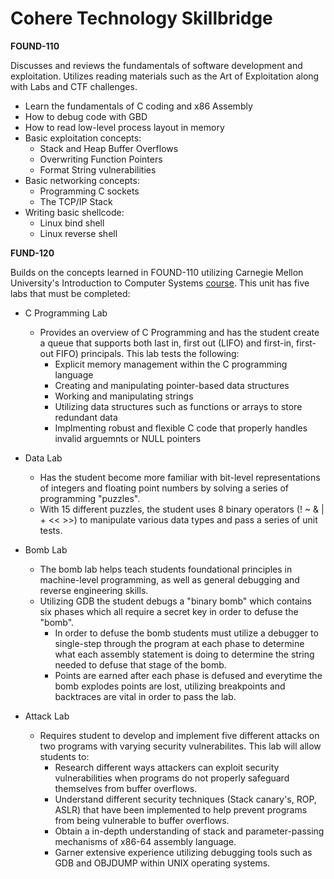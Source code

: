 # Cohere Technology Skillbridge

**FOUND-110**

Discusses and reviews the fundamentals of software development and exploitation. Utilizes reading materials such as the Art of Exploitation along with Labs and CTF challenges. 

- Learn the fundamentals of C coding and x86 Assembly
- How to debug code with GBD
- How to read low-level process layout in memory
- Basic exploitation concepts:
  * Stack and Heap Buffer Overflows
  * Overwriting Function Pointers
  * Format String vulnerabilities 
- Basic networking concepts:
  * Programming C sockets
  * The TCP/IP Stack
- Writing basic shellcode:
  * Linux bind shell
  * Linux reverse shell

**FUND-120**

Builds on the concepts learned in FOUND-110 utilizing Carnegie Mellon University's Introduction to Computer Systems [course](https://scs.hosted.panopto.com/Panopto/Pages/Sessions/List.aspx#folderID=%22b96d90ae-9871-4fae-91e2-b1627b43e25e%22&view=0&maxResults=50). This unit has five labs that must be completed:

- C Programming Lab
  * Provides an overview of C Programming and has the student create a queue that supports both last in, first out (LIFO) and first-in, first-out FIFO) principals. This lab tests the following: 
    + Explicit memory management within the C programming language
    + Creating and manipulating pointer-based data structures
    + Working and manipulating strings
    + Utilizing data structures such as functions or arrays to store redundant data
    + Implmenting robust and flexible C code that properly handles invalid arguemnts or NULL pointers

- Data Lab
  * Has the student become more familiar with bit-level representations of integers and floating point numbers by solving a series of programming "puzzles".
  * With 15 different puzzles, the student uses 8 binary operators (! ~ & | + << >>) to manipulate various data types and pass a series of unit tests.

- Bomb Lab
  * The bomb lab helps teach students foundational principles in machine-level programming, as well as general debugging and reverse engineering skills.
  * Utilizing GDB the student debugs a "binary bomb" which contains six phases which all require a secret key in order to defuse the "bomb".
    + In order to defuse the bomb students must utilize a debugger to single-step through the program at each phase to determine what each assembly statement is doing to determine the string needed to defuse that stage of the bomb. 
    + Points are earned after each phase is defused and everytime the bomb explodes points are lost, utilizing breakpoints and backtraces are vital in order to pass the lab.
 
- Attack Lab
  * Requires student to develop and implement five different attacks on two programs with varying security vulnerabilites. This lab will allow students to:
    + Research different ways attackers can exploit security vulnerabilities when programs do not properly safeguard themselves from buffer overflows.
    + Understand different security techniques (Stack canary's, ROP, ASLR) that have been implemented to help prevent programs from being vulnerable to buffer overflows.
    + Obtain a in-depth understanding of stack and parameter-passing mechanisms of x86-64 assembly language.
    + Garner extensive experience utilizing debugging tools such as GDB and OBJDUMP within UNIX operating systems.
   
